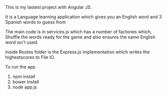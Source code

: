 This is my lastest project with Angular JS.

It is a Language learning application which gives you an English word and 3 Spanish words to guess from

The main code is in services.js which has a number of factories which, Shuffle the words ready for the game and also ensures
the same English word isn't used.

Inside Routes folder is the Express.js implementation which writes the highestscores to File IO.

To run the app

1. npm install
2. bower install
3. node app.js
